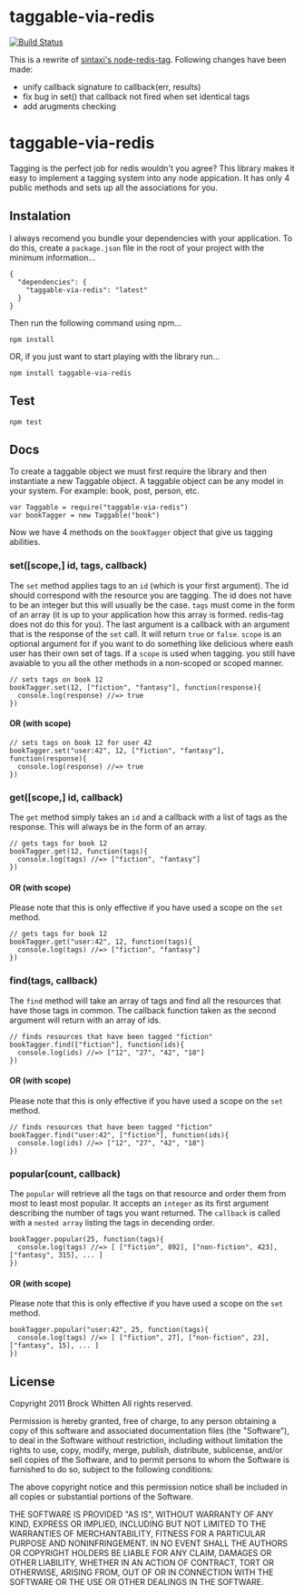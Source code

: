 # taggable-via-redis
[![Build Status](https://secure.travis-ci.org/yi/node-taggable-via-redis.png?branch=master)](http://travis-ci.org/yi/node-taggable-via-redis)

This is a rewrite of [sintaxi's node-redis-tag](https://github.com/sintaxi/node-redis-tag).
Following changes have been made:
 * unify callback signature to callback(err, results)
 * fix bug in set() that callback not fired when set identical tags
 * add arugments checking

# taggable-via-redis

Tagging is the perfect job for redis wouldn't you agree? This library makes it
easy to implement a tagging system into any node appication. It has only 4
public methods and sets up all the associations for you.

## Instalation

I always recomend you bundle your dependencies with your application. To do
this, create a `package.json` file in the root of your project with the minimum
information...

    {
      "dependencies": {
        "taggable-via-redis": "latest"
      }
    }

Then run the following command using npm...

    npm install

OR, if you just want to start playing with the library run...

    npm install taggable-via-redis

## Test

    npm test

## Docs

To create a taggable object we must first require the library and then
instantiate a new Taggable object. A taggable object can be any model in your
system. For example: book, post, person, etc.

    var Taggable = require("taggable-via-redis")
    var bookTagger = new Taggable("book")

Now we have 4 methods on the `bookTagger` object that give us tagging abilities.

### set([scope,] id, tags, callback)

The `set` method applies tags to an `id` (which is your first argument). The id
should correspond with the resource you are tagging. The id does not have to be
an integer but this will usually be the case. `tags` must come in the form of
an array (it is up to your application how this array is formed. redis-tag does
not do this for you). The last argument is a callback with an argument that is
the response of the `set` call. It will return `true` or `false`. `scope` is an
optional argument for if you want to do something like delicious where eash
user has their own set of tags. If a `scope` is used when tagging. you still
have avaiable to you all the other methods in a non-scoped or scoped manner.

    // sets tags on book 12
    bookTagger.set(12, ["fiction", "fantasy"], function(response){
      console.log(response) //=> true
    })

#### OR (with scope)

    // sets tags on book 12 for user 42
    bookTagger.set("user:42", 12, ["fiction", "fantasy"], function(response){
      console.log(response) //=> true
    })

### get([scope,] id, callback)

The `get` method simply takes an `id` and a callback with a list of tags as the
response. This will always be in the form of an array.

    // gets tags for book 12
    bookTagger.get(12, function(tags){
      console.log(tags) //=> ["fiction", "fantasy"]
    })

#### OR (with scope)

Please note that this is only effective if you have used a scope on the `set`
method.

    // gets tags for book 12
    bookTagger.get("user:42", 12, function(tags){
      console.log(tags) //=> ["fiction", "fantasy"]
    })

### find(tags, callback)

The `find` method will take an array of tags and find all the resources that
have those tags in common. The callback function taken as the second argument
will return with an array of ids.

    // finds resources that have been tagged "fiction"
    bookTagger.find(["fiction"], function(ids){
      console.log(ids) //=> ["12", "27", "42", "18"]
    })

#### OR (with scope)

Please note that this is only effective if you have used a scope on the `set`
method.

    // finds resources that have been tagged "fiction"
    bookTagger.find("user:42", ["fiction"], function(ids){
      console.log(ids) //=> ["12", "27", "42", "18"]
    })

### popular(count, callback)

The `popular` will retrieve all the tags on that resource and order them from
most to least most popular. It accepts an `integer` as its first argument
describing the number of tags you want returned. The `callback` is called with
a `nested array` listing the tags in decending order.

    bookTagger.popular(25, function(tags){
      console.log(tags) //=> [ ["fiction", 892], ["non-fiction", 423], ["fantasy", 315], ... ]
    })

#### OR (with scope)

Please note that this is only effective if you have used a scope on the `set`
method.

    bookTagger.popular("user:42", 25, function(tags){
      console.log(tags) //=> [ ["fiction", 27], ["non-fiction", 23], ["fantasy", 15], ... ]
    })

## License

Copyright 2011 Brock Whitten
All rights reserved.

Permission is hereby granted, free of charge, to any person
obtaining a copy of this software and associated documentation
files (the "Software"), to deal in the Software without
restriction, including without limitation the rights to use,
copy, modify, merge, publish, distribute, sublicense, and/or sell
copies of the Software, and to permit persons to whom the
Software is furnished to do so, subject to the following
conditions:

The above copyright notice and this permission notice shall be
included in all copies or substantial portions of the Software.

THE SOFTWARE IS PROVIDED "AS IS", WITHOUT WARRANTY OF ANY KIND,
EXPRESS OR IMPLIED, INCLUDING BUT NOT LIMITED TO THE WARRANTIES
OF MERCHANTABILITY, FITNESS FOR A PARTICULAR PURPOSE AND
NONINFRINGEMENT. IN NO EVENT SHALL THE AUTHORS OR COPYRIGHT
HOLDERS BE LIABLE FOR ANY CLAIM, DAMAGES OR OTHER LIABILITY,
WHETHER IN AN ACTION OF CONTRACT, TORT OR OTHERWISE, ARISING
FROM, OUT OF OR IN CONNECTION WITH THE SOFTWARE OR THE USE OR
OTHER DEALINGS IN THE SOFTWARE.


